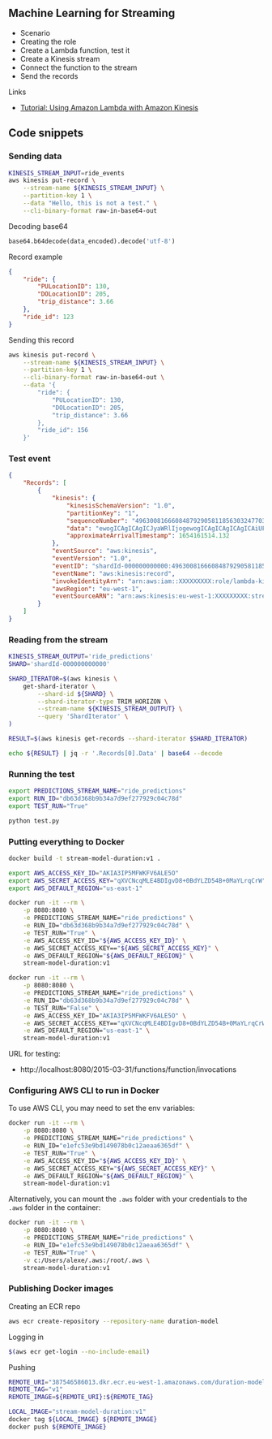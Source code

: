 ## Machine Learning for Streaming

* Scenario
* Creating the role 
* Create a Lambda function, test it
* Create a Kinesis stream
* Connect the function to the stream
* Send the records 

Links

* [Tutorial: Using Amazon Lambda with Amazon Kinesis](https://docs.amazonaws.cn/en_us/lambda/latest/dg/with-kinesis-example.html)

## Code snippets

### Sending data


```bash
KINESIS_STREAM_INPUT=ride_events
aws kinesis put-record \
    --stream-name ${KINESIS_STREAM_INPUT} \
    --partition-key 1 \
    --data "Hello, this is not a test." \
    --cli-binary-format raw-in-base64-out
```

Decoding base64

```python
base64.b64decode(data_encoded).decode('utf-8')
```

Record example

```json
{
    "ride": {
        "PULocationID": 130,
        "DOLocationID": 205,
        "trip_distance": 3.66
    }, 
    "ride_id": 123
}
```

Sending this record

```bash
aws kinesis put-record \
    --stream-name ${KINESIS_STREAM_INPUT} \
    --partition-key 1 \
    --cli-binary-format raw-in-base64-out \
    --data '{
        "ride": {
            "PULocationID": 130,
            "DOLocationID": 205,
            "trip_distance": 3.66
        }, 
        "ride_id": 156
    }'
```

### Test event


```json
{
    "Records": [
        {
            "kinesis": {
                "kinesisSchemaVersion": "1.0",
                "partitionKey": "1",
                "sequenceNumber": "49630081666084879290581185630324770398608704880802529282",
                "data": "ewogICAgICAgICJyaWRlIjogewogICAgICAgICAgICAiUFVMb2NhdGlvbklEIjogMTMwLAogICAgICAgICAgICAiRE9Mb2NhdGlvbklEIjogMjA1LAogICAgICAgICAgICAidHJpcF9kaXN0YW5jZSI6IDMuNjYKICAgICAgICB9LCAKICAgICAgICAicmlkZV9pZCI6IDI1NgogICAgfQ==",
                "approximateArrivalTimestamp": 1654161514.132
            },
            "eventSource": "aws:kinesis",
            "eventVersion": "1.0",
            "eventID": "shardId-000000000000:49630081666084879290581185630324770398608704880802529282",
            "eventName": "aws:kinesis:record",
            "invokeIdentityArn": "arn:aws:iam::XXXXXXXXX:role/lambda-kinesis-role",
            "awsRegion": "eu-west-1",
            "eventSourceARN": "arn:aws:kinesis:eu-west-1:XXXXXXXXX:stream/ride_events"
        }
    ]
}
```

### Reading from the stream

```bash
KINESIS_STREAM_OUTPUT='ride_predictions'
SHARD='shardId-000000000000'

SHARD_ITERATOR=$(aws kinesis \
    get-shard-iterator \
        --shard-id ${SHARD} \
        --shard-iterator-type TRIM_HORIZON \
        --stream-name ${KINESIS_STREAM_OUTPUT} \
        --query 'ShardIterator' \
)

RESULT=$(aws kinesis get-records --shard-iterator $SHARD_ITERATOR)

echo ${RESULT} | jq -r '.Records[0].Data' | base64 --decode
``` 


### Running the test

```bash
export PREDICTIONS_STREAM_NAME="ride_predictions"
export RUN_ID="db63d368b9b34a7d9ef277929c04c78d"
export TEST_RUN="True"

python test.py
```

### Putting everything to Docker

```bash
docker build -t stream-model-duration:v1 .

export AWS_ACCESS_KEY_ID="AKIA3IP5MFWKFV6ALE5O"
export AWS_SECRET_ACCESS_KEY="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"
export AWS_DEFAULT_REGION="us-east-1"

docker run -it --rm \
    -p 8080:8080 \
    -e PREDICTIONS_STREAM_NAME="ride_predictions" \
    -e RUN_ID="db63d368b9b34a7d9ef277929c04c78d" \
    -e TEST_RUN="True" \
    -e AWS_ACCESS_KEY_ID="${AWS_ACCESS_KEY_ID}" \
    -e AWS_SECRET_ACCESS_KEY=="${AWS_SECRET_ACCESS_KEY}" \
    -e AWS_DEFAULT_REGION="${AWS_DEFAULT_REGION}" \
    stream-model-duration:v1

docker run -it --rm \
    -p 8080:8080 \
    -e PREDICTIONS_STREAM_NAME="ride_predictions" \
    -e RUN_ID="db63d368b9b34a7d9ef277929c04c78d" \
    -e TEST_RUN="False" \
    -e AWS_ACCESS_KEY_ID="AKIA3IP5MFWKFV6ALE5O" \
    -e AWS_SECRET_ACCESS_KEY=="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" \
    -e AWS_DEFAULT_REGION="us-east-1" \
    stream-model-duration:v1
```

URL for testing:

* http://localhost:8080/2015-03-31/functions/function/invocations



### Configuring AWS CLI to run in Docker

To use AWS CLI, you may need to set the env variables:

```bash
docker run -it --rm \
    -p 8080:8080 \
    -e PREDICTIONS_STREAM_NAME="ride_predictions" \
    -e RUN_ID="e1efc53e9bd149078b0c12aeaa6365df" \
    -e TEST_RUN="True" \
    -e AWS_ACCESS_KEY_ID="${AWS_ACCESS_KEY_ID}" \
    -e AWS_SECRET_ACCESS_KEY="${AWS_SECRET_ACCESS_KEY}" \
    -e AWS_DEFAULT_REGION="${AWS_DEFAULT_REGION}" \
    stream-model-duration:v1
```

Alternatively, you can mount the `.aws` folder with your credentials to the `.aws` folder in the container:

```bash
docker run -it --rm \
    -p 8080:8080 \
    -e PREDICTIONS_STREAM_NAME="ride_predictions" \
    -e RUN_ID="e1efc53e9bd149078b0c12aeaa6365df" \
    -e TEST_RUN="True" \
    -v c:/Users/alexe/.aws:/root/.aws \
    stream-model-duration:v1
```

### Publishing Docker images

Creating an ECR repo

```bash
aws ecr create-repository --repository-name duration-model
```

Logging in

```bash
$(aws ecr get-login --no-include-email)
```

Pushing 

```bash
REMOTE_URI="387546586013.dkr.ecr.eu-west-1.amazonaws.com/duration-model"
REMOTE_TAG="v1"
REMOTE_IMAGE=${REMOTE_URI}:${REMOTE_TAG}

LOCAL_IMAGE="stream-model-duration:v1"
docker tag ${LOCAL_IMAGE} ${REMOTE_IMAGE}
docker push ${REMOTE_IMAGE}
```
